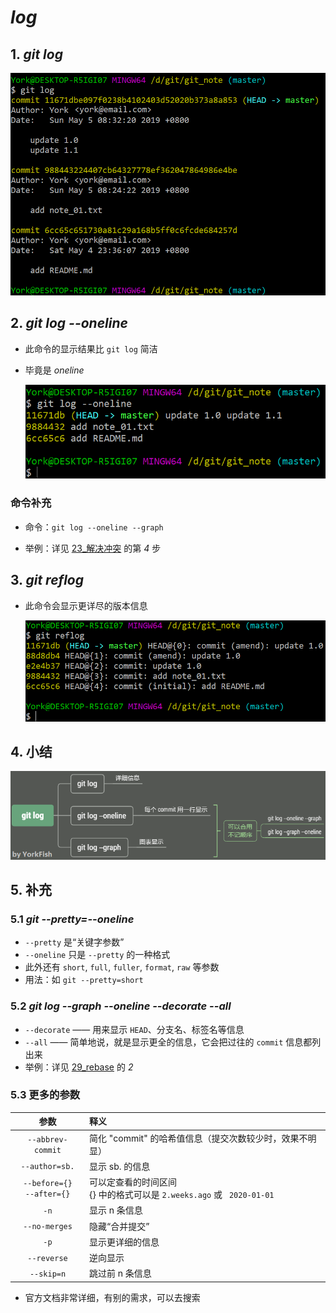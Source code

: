 # *log*

## 1. *git log*

![](./imgs/14-01_git_log.png)

## 2. *git log --oneline*

- 此命令的显示结果比 `git log` 简洁
- 毕竟是 *oneline*

    ![](./imgs/14-02_git_log_--oneline.png)

### 命令补充

- 命令：`git log --oneline --graph`

- 举例：详见 <a href="https://yorkfish.github.io/blogs/Git/GitBash/23_%E8%A7%A3%E5%86%B3%E5%86%B2%E7%AA%81/" target="_blank">23_解决冲突</a> 的第 *4* 步

## 3. *git reflog*

- 此命令会显示更详尽的版本信息

    ![](./imgs/14-03_git_log_--oneline.png)

## 4. 小结

![](./imgs/14-04_summary_mind_mapping.png)

## 5. 补充

### 5.1 *git \-\-pretty=--oneline*

- `--pretty` 是“关键字参数”
-  `--oneline` 只是 `--pretty` 的一种格式
- 此外还有 `short`, `full`, `fuller`, `format`, `raw` 等参数
- 用法：如 `git --pretty=short`

### 5.2 *git log \-\-graph \-\-oneline \-\-decorate \-\-all*

- `--decorate` —— 用来显示 `HEAD`、分支名、标签名等信息
- `--all` —— 简单地说，就是显示更全的信息，它会把过往的 `commit` 信息都列出来
- 举例：详见 <a href="" target="_blank">29_rebase</a> 的 *2*

### 5.3 更多的参数

| 参数 | 释义 |
| :---: | :--- |
| `--abbrev-commit` | 简化 "commit" 的哈希值信息（提交次数较少时，效果不明显） |
| `--author=sb.` | 显示 sb. 的信息 |
| `--before={}`<br>`--after={}` | 可以定查看的时间区间<br>{} 中的格式可以是 `2.weeks.ago` 或 ` 2020-01-01` |
| `-n` | 显示 n 条信息 |
| `--no-merges` | 隐藏“合并提交” |
| `-p` | 显示更详细的信息 |
| `--reverse` | 逆向显示 |
| `--skip=n` | 跳过前 n 条信息 |

- 官方文档非常详细，有别的需求，可以去搜索
